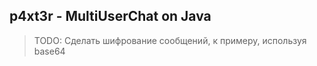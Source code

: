 ## p4xt3r - MultiUserChat on Java

> TODO: Сделать шифрование сообщений, к примеру, используя base64
